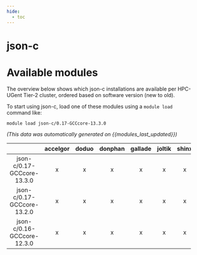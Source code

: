 ```yaml
---
hide:
  - toc
---
```


json-c
======

# Available modules


The overview below shows which json-c installations are available per HPC-UGent Tier-2 cluster, ordered based on software version (new to old).

To start using json-c, load one of these modules using a `module load` command like:

```shell
module load json-c/0.17-GCCcore-13.3.0
```

*(This data was automatically generated on {{modules_last_updated}})*  

| |accelgor|doduo|donphan|gallade|joltik|shinx|
| :---: | :---: | :---: | :---: | :---: | :---: | :---: |
|json-c/0.17-GCCcore-13.3.0|x|x|x|x|x|x|
|json-c/0.17-GCCcore-13.2.0|x|x|x|x|x|x|
|json-c/0.16-GCCcore-12.3.0|x|x|x|x|x|x|
